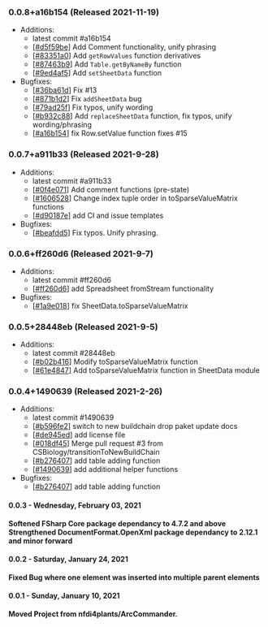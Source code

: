 ### 0.0.8+a16b154 (Released 2021-11-19)
* Additions:
    * latest commit #a16b154
    * [[#d5f59be](https://github.com/CSBiology/FSharpSpreadsheetML/commit/d5f59bed51cc5f36b82e26aa37f856801ef5aec7)] Add Comment functionality, unify phrasing
    * [[#83351a0](https://github.com/CSBiology/FSharpSpreadsheetML/commit/83351a099ff194ceba7190855066c4044d6d3b67)] Add `getRowValues` function derivatives
    * [[#87463b9](https://github.com/CSBiology/FSharpSpreadsheetML/commit/87463b9f0bb5ed7e5c138e5f4cddec153e53eda7)] Add `Table.getByNameBy` function
    * [[#9ed4af5](https://github.com/CSBiology/FSharpSpreadsheetML/commit/9ed4af50f4716340abafbf7a471afb396b287bd3)] Add `setSheetData` function
* Bugfixes:
    * [[#36ba61d](https://github.com/CSBiology/FSharpSpreadsheetML/commit/36ba61d7214b72e21b77754c6fc3f334ea5c74cc)] Fix #13
    * [[#871b1d2](https://github.com/CSBiology/FSharpSpreadsheetML/commit/871b1d2380331cd843c089a6073a9604cef759e9)] Fix `addSheetData` bug
    * [[#79ad25f](https://github.com/CSBiology/FSharpSpreadsheetML/commit/79ad25fd0637d613358bbe11fafe5ee1ea6ff7be)] Fix typos, unify wording
    * [[#b932c88](https://github.com/CSBiology/FSharpSpreadsheetML/commit/b932c8828e67cbac99d32f2d84205a75a5eb5aa4)] Add `replaceSheetData` function, fix typos, unify wording/phrasing
    * [[#a16b154](https://github.com/CSBiology/FSharpSpreadsheetML/commit/a16b1547d0f2ec8bfaaf9eafab3ec4010673d1f0)] fix Row.setValue function fixes #15

### 0.0.7+a911b33 (Released 2021-9-28)
* Additions:
    * latest commit #a911b33
    * [[#0f4e071](https://github.com/CSBiology/FSharpSpreadsheetML/commit/0f4e071c197ca46deb8acdb48580fc4cea57405f)] Add comment functions (pre-state)
    * [[#1606528](https://github.com/CSBiology/FSharpSpreadsheetML/commit/1606528c6defc5cbddaa5947a18dd222b80e7ea8)] Change index tuple order in toSparseValueMatrix functions
    * [[#d90187e](https://github.com/CSBiology/FSharpSpreadsheetML/commit/d90187ef5ebc76aca6075d38ccddc92f55e92e01)] add CI and issue templates
* Bugfixes:
    * [[#beafdd5](https://github.com/CSBiology/FSharpSpreadsheetML/commit/beafdd5a6a67b0095bbee85eea508d441d57c0d1)] Fix typos. Unify phrasing.

### 0.0.6+ff260d6 (Released 2021-9-7)
* Additions:
    * latest commit #ff260d6
    * [[#ff260d6](https://github.com/CSBiology/FSharpSpreadsheetML/commit/ff260d675d7a8842fc6235cedd2cd7d170f9fdb9)] add Spreadsheet fromStream functionality
* Bugfixes:
    * [[#1a9e018](https://github.com/CSBiology/FSharpSpreadsheetML/commit/1a9e018942461794c5a6375bb17857aed17beefc)] fix SheetData.toSparseValueMatrix

### 0.0.5+28448eb (Released 2021-9-5)
* Additions:
    * latest commit #28448eb
    * [[#b02b416](https://github.com/CSBiology/FSharpSpreadsheetML/commit/b02b41618bb4c9a4ebd4f8c5ea8d61706e038bab)] Modify toSparseValueMatrix function
    * [[#61e4847](https://github.com/CSBiology/FSharpSpreadsheetML/commit/61e484711e9b4aff16e33680e356ba9094fd9691)] Add toSparseValueMatrix function in SheetData module

### 0.0.4+1490639 (Released 2021-2-26)
* Additions:
    * latest commit #1490639
    * [[#b596fe2](https://github.com/CSBiology/FSharpSpreadsheetML/commit/b596fe26eaeb4ea578ca017f85ebf14b2ddede33)] switch to new buildchain drop paket update docs
    * [[#de945ed](https://github.com/CSBiology/FSharpSpreadsheetML/commit/de945ed0f3d5f64133e8687d5d65439c2d077c6c)] add license file
    * [[#018df45](https://github.com/CSBiology/FSharpSpreadsheetML/commit/018df4550cfbaba4ab4afa106030b1e1801dce39)] Merge pull request #3 from CSBiology/transitionToNewBuildChain
    * [[#b276407](https://github.com/CSBiology/FSharpSpreadsheetML/commit/b276407b84bc073a34c6dba3209c0c1b119c2613)] add table adding function
    * [[#1490639](https://github.com/CSBiology/FSharpSpreadsheetML/commit/14906394eef273f676054ebcd359e4b70ca8076f)] add additional helper functions
* Bugfixes:
    * [[#b276407](https://github.com/CSBiology/FSharpSpreadsheetML/commit/b276407b84bc073a34c6dba3209c0c1b119c2613)] add table adding function

#### 0.0.3 - Wednesday, February 03, 2021

**Softened FSharp Core package dependancy to 4.7.2 and above**
**Strengthened DocumentFormat.OpenXml package dependancy to 2.12.1 and minor forward**

#### 0.0.2 - Saturday, January 24, 2021

**Fixed Bug where one element was inserted into multiple parent elements**

#### 0.0.1 - Sunday, January 10, 2021

**Moved Project from nfdi4plants/ArcCommander.**
